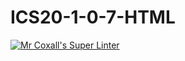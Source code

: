 # ICS20-1-0-7-HTML

[![Mr Coxall's Super Linter](https://github.com/Justin-Lavoie16/ICS20-1-0-7-html/workflows/Mr%20Coxall's%20Super%20Linter/badge.svg)](https://github.com/Justin-Lavoie16/ICS20-1-0-7-html/actions/)
